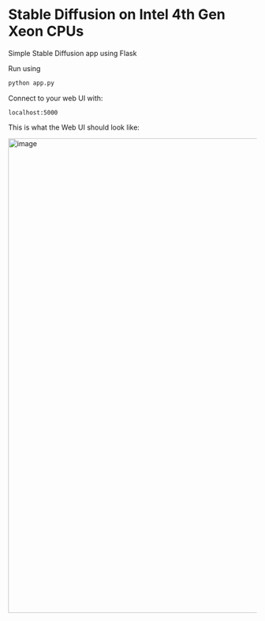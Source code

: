 # Stable Diffusion on Intel 4th Gen Xeon CPUs
Simple Stable Diffusion app using Flask

Run using 

```python
python app.py
```

Connect to your web UI with:

```
localhost:5000
```

This is what the Web UI should look like:

<img width="961" alt="image" src="https://github.com/bconsolvo/stable_diffusion_flask/assets/15691316/5f6ad3b7-f6db-4acb-b0f7-825364c54387">


